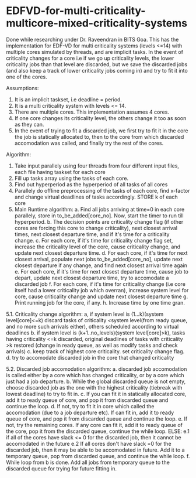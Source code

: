 # EDFVD-for-multi-criticality-multicore-mixed-criticality-systems
Done while researching under Dr. Raveendran in BITS Goa.
This has the implementation for EDF-VD for multi criticality systems (levels &lt;=14) with multiple cores simulated by threads, and are implicit tasks.
In the event of criticality changes for a core i.e if we go up criticality levels, the lower criticality jobs than that level are discarded, but we save the discarded jobs (and also keep a track of lower criticality jobs coming in) and try to fit it into one of the cores.

Assumptions:
1. It is an implicit taskset, i.e deadline = period.
2. It is a multi criticality system with levels <= 14.
3. There are multiple cores. This implementation assumes 4 cores.
4. If one core changes its criticality level, the others change it too as soon as they can.
5. In the event of trying to fit a discarded job, we first try to fit it in the core the job is statically allocated to, then to the core from which discarded accomodation was called, and finally try the rest of the cores.

Algorithm:

1. Take input parallely using four threads from four different input files, each file having taskset for each core
2. Fill up tasks array using the tasks of each core.
3. Find out hyperperiod as the hyperperiod of all tasks of all cores
4. Parallely do offline preprocessing of the tasks of each core, find x-factor and change virtual deadlines of tasks accordingly. STORE k of each core
5. Main Runtime algorithm:
a. Find all jobs arriving at time=0 in each core parallely, store in to_be_added[core_no]. Now, start the timer to run till hyperperiod.
b. The decision points are criticality change flag (if other cores are forcing this core to change criticality), next closest arrival times, next closest departure time, and if it's time for a criticality change.
c. For each core, if it's time for criticality change flag set, increase the criticality level of the core, cause criticality change, and update next closest departure time.
d. For each core, if it's time for next closest arrival, populate next jobs to_be_added[core_no], update next closest departure if any change, and find next closest arrival time again
e. For each core, if it's time for next closest departure time, cause job to depart, update next closest departure time, try to accomodate a discarded job
f. For each core, if it's time for criticality change (i.e core itself had a lower criticality job which overran), increase system level for core, cause criticality change and update next closest departure time
g. Print running job for the core, if any.
h. Increase time by one time gran.

5.1. Criticality change algorithm:
a, if system level is (1...k)(system level[core]<=k) discard tasks of criticality <system level(from ready queue, and no more such arrivals either), others scheduled according to virtual deadlines 
b. if system level is (k+1..no_levels)(system level[core]>k), tasks having criticality <=k discarded, original deadlines of tasks with criticality >k restored (change in ready queue, as well as modify tasks and check arrivals)
c. keep track of highest core criticality. set criticality change flag.
d. try to accomodate discarded job in the core that changed criticality 

5.2. Discarded job accomodation algorithm:
a. discarded job accomodation is called either by a core which has changed criticality, or by a core which just had a job departure.
b. While the global discarded queue is not empty, choose discarded job as the one with the highest criticality (tiebreak with lowest deadline) to try to fit in.
c. If you can fit it in statically allocated core, add it to ready queue of core, and pop it from discarded queue and continue the loop.
d. If not, try to fit it in core which called the accomodation (due to a job departure etc). If can fit in, add it to ready queue of core, and pop it from discarded queue and continue the loop.
e. If not, try the remaining cores. If any core can fit it, add it to ready queue of the core, pop it from the discarded queue, continue the while loop. ELSE:
e.1 if all of the cores have slack <= 0 for the discarded job, then it cannot be accomodated in the future
e.2 If all cores don't have slack =0 for the discarded job, then it may be able to be accomodated in future. Add it to a temporary queue, pop from discarded queue, and continue the while loop.
f. While loop from b is done. Add all jobs from temporary queue to the discarded queue for trying for future fitting in.
